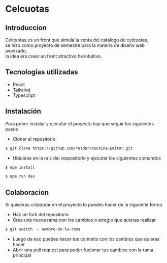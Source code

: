 # Celcuotas

## Introduccion
Celcuotas es un front que simula la venta del catalogo de celcuotas, <br/>
se hizo como proyecto de semestre para la materia de diseño web avanzado, <br/>
la idea era crear un front atractivo he intuitivo.

## Tecnologías utilizadas
- React
- Tailwind
- Typescript

## Instalación
Para poner instalar y ejecutar el proyecto hay que seguir los siguientes pasos

- Clonar el repositorio
```sh 
$ git clone https://github.com/Ye1der/Routine-Editor.git
```
- Ubicarse en la raíz del respositorio y ejecutar los siguientes comandos
```sh 
$ npm install
```
```sh 
$ npm run dev
```

## Colaboracion
Si quisieras colaborar en el proyecto lo puedes hacer de la siguiente forma

- Haz un fork del repositorio
- Crea una nueva rama con los cambios o arreglo que quieras realizar
```sh
$ git switch -c nombre-de-la-rama
```
- Luego de eso puedes hacer tus commits con los cambios que quieras hacer
- Abrir una pull request para poder fucionar tus cambios con la rama principal
